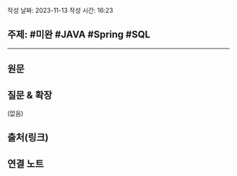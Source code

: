 작성 날짜: 2023-11-13
작성 시간: 16:23

## 주제: #미완 #JAVA #Spring #SQL

----
## 원문


## 질문 & 확장

(없음)

## 출처(링크)


## 연결 노트










